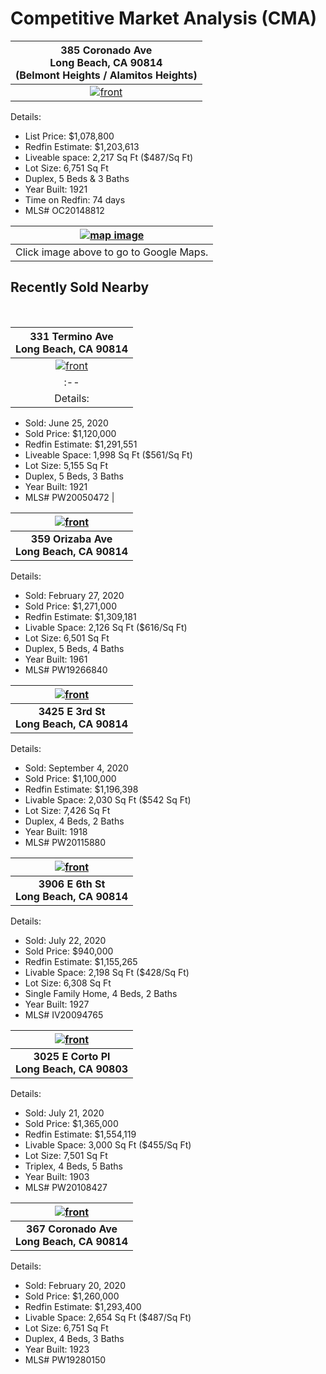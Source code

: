 # Competitive Market Analysis (CMA) #


| **385 Coronado Ave <br> Long Beach, CA 90814** <br> (Belmont Heights / Alamitos Heights) |
| :-: |
| [![front](images/385coronado.jpg)](https://www.redfin.com/CA/Long-Beach/385-Coronado-Ave-90814/home/7602699) |

Details:

- List Price: $1,078,800
- Redfin Estimate: $1,203,613
- Liveable space: 2,217 Sq Ft ($487/Sq Ft)
- Lot Size: 6,751 Sq Ft
- Duplex, 5 Beds & 3 Baths
- Year Built: 1921
- Time on Redfin: 74 days
- MLS# OC20148812

| [![map image](images/map_overview_385coronado.png)](https://goo.gl/maps/vu33BEkXuKdbPwSi6) |
| :-: |
| Click image above to go to Google Maps. |


## Recently Sold Nearby ##
<br>

| **331 Termino Ave <br> Long Beach, CA 90814** |
| :-: |
| [![front](images/331termino.jpg)](https://www.redfin.com/CA/Long-Beach/331-Termino-Ave-90814/home/7600252) |
| :-- |
| Details:

- Sold: June 25, 2020
- Sold Price: $1,120,000
- Redfin Estimate: $1,291,551
- Liveable Space: 1,998 Sq Ft ($561/Sq Ft)
- Lot Size: 5,155 Sq Ft
- Duplex, 5 Beds, 3 Baths
- Year Built: 1921
- MLS# PW20050472 |


| [![front](images/359orizaba.jpg)](https://www.redfin.com/CA/Long-Beach/359-Orizaba-Ave-90814/home/7602625) |
| :-: |
| **359 Orizaba Ave <br> Long Beach, CA 90814** |

Details:

- Sold: February 27, 2020
- Sold Price: $1,271,000
- Redfin Estimate: $1,309,181
- Livable Space: 2,126 Sq Ft ($616/Sq Ft)
- Lot Size: 6,501 Sq Ft
- Duplex, 5 Beds, 4 Baths
- Year Built: 1961
- MLS# PW19266840

| [![front](images/3425third.jpg)](https://www.redfin.com/CA/Long-Beach/3425-E-3rd-St-90814/home/7602921) |
| :-: |
| **3425 E 3rd St <br> Long Beach, CA 90814** |

Details:

- Sold: September 4, 2020
- Sold Price: $1,100,000
- Redfin Estimate: $1,196,398
- Livable Space: 2,030 Sq Ft ($542 Sq Ft)
- Lot Size: 7,426 Sq Ft
- Duplex, 4 Beds, 2 Baths
- Year Built: 1918
- MLS# PW20115880

| [![front](images/3906sixth.jpg)](https://www.redfin.com/CA/Long-Beach/3906-E-6th-St-90814/home/7600347) |
| :-: |
| **3906 E 6th St <br> Long Beach, CA 90814** |

Details:

- Sold: July 22, 2020
- Sold Price: $940,000
- Redfin Estimate: $1,155,265
- Livable Space: 2,198 Sq Ft ($428/Sq Ft)
- Lot Size: 6,308 Sq Ft 
- Single Family Home, 4 Beds, 2 Baths
- Year Built: 1927
- MLS# IV20094765

| [![front](images/3025corto.jpg)](https://www.redfin.com/CA/Long-Beach/3025-E-Corto-Pl-90803/home/7608676) |
| :-: |
| **3025 E Corto Pl <br> Long Beach, CA 90803** |

Details:

- Sold: July 21, 2020
- Sold Price: $1,365,000
- Redfin Estimate: $1,554,119
- Livable Space: 3,000 Sq Ft ($455/Sq Ft)
- Lot Size: 7,501 Sq Ft
- Triplex, 4 Beds, 5 Baths
- Year Built: 1903
- MLS# PW20108427

| [![front](images/367coronado.jpg)](https://www.redfin.com/CA/Long-Beach/367-Coronado-Ave-90814/home/7602707) |
| :-: |
| **367 Coronado Ave <br> Long Beach, CA 90814** |

Details:

- Sold: February 20, 2020
- Sold Price: $1,260,000
- Redfin Estimate: $1,293,400
- Livable Space: 2,654 Sq Ft ($487/Sq Ft)
- Lot Size: 6,751 Sq Ft
- Duplex, 4 Beds, 3 Baths
- Year Built: 1923
- MLS# PW19280150
